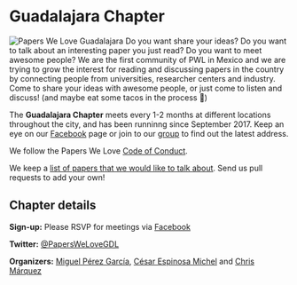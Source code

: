 # Guadalajara Chapter

![Papers We Love Guadalajara](https://scontent.fgdl5-1.fna.fbcdn.net/v/t1.0-9/23659145_162290514514253_5803343753993454111_n.jpg?oh=a535e6cc7e95d0e0c99ceaecc5265448&oe=5AA47536) Do you want share your ideas? Do you want to talk about an interesting paper you just read? Do you want to meet awesome people? We are the first community of PWL in Mexico and we are trying to grow the interest for reading and discussing papers in the country by connecting people from universities, researcher centers and industry. Come to share your ideas with awesome people, or just come to listen and discuss! (and maybe eat some tacos in the process 🌮)

The **Guadalajara Chapter** meets every 1-2 months at different locations throughout the city, and has been runninng since September 2017. Keep an eye on our [Facebook](https://www.facebook.com/pwlgdl/) page or join to our [group](https://www.facebook.com/groups/484015425287603/) to find out the latest address.

We follow the Papers We Love [Code of Conduct](https://github.com/papers-we-love/zurich/blob/master/code-of-conduct.md).

We keep a [list of papers that we would like to talk about](https://github.com/papers-we-love/zurich/blob/master/paper_ideas.md). Send us pull requests to add your own!

## Chapter details

**Sign-up:** Please RSVP for meetings via [Facebook](https://www.facebook.com/pwlgdl/)

**Twitter:** <a href="https://twitter.com/PapersWeLoveGDL">@PapersWeLoveGDL</a>

**Organizers:** [Miguel Pérez García](https://twitter.com/youmike), [César Espinosa Michel](https://twitter.com/eldelcesar) and [Chris Márquez](https://twitter.com/Chrismarquez012)
